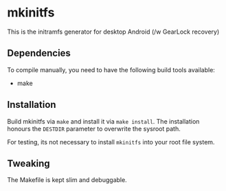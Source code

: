 # mkinitfs

This is the initramfs generator for desktop Android (/w GearLock recovery)

## Dependencies

To compile manually, you need to have the following build tools available:

- make

## Installation

Build mkinitfs via `make` and install it via `make install`.
The installation honours the `DESTDIR` parameter to overwrite the sysroot path.

For testing, its not necessary to install `mkinitfs` into your root file system.

## Tweaking

The Makefile is kept slim and debuggable.

